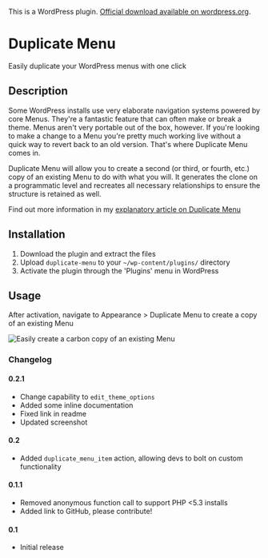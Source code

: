 This is a WordPress plugin. [Official download available on wordpress.org](https://wordpress.org/plugins/duplicate-menu/).

# Duplicate Menu

Easily duplicate your WordPress menus with one click

## Description

Some WordPress installs use very elaborate navigation systems powered by core Menus. They're a fantastic feature that can often make or break a theme. Menus aren't very portable out of the box, however. If you're looking to make a change to a Menu you're pretty much working live without a quick way to revert back to an old version. That's where Duplicate Menu comes in.

Duplicate Menu will allow you to create a second (or third, or fourth, etc.) copy of an existing Menu to do with what you will. It generates the clone on a programmatic level and recreates all necessary relationships to ensure the structure is retained as well.

Find out more information in my [explanatory article on Duplicate Menu](http://mondaybynoon.com/wordpress-plugin-duplicate-menu/)

## Installation

1. Download the plugin and extract the files
1. Upload `duplicate-menu` to your `~/wp-content/plugins/` directory
1. Activate the plugin through the 'Plugins' menu in WordPress

## Usage

After activation, navigate to Appearance > Duplicate Menu to create a copy of an existing Menu

![Easily create a carbon copy of an existing Menu](https://mondaybynoon.com/wp-content/uploads/2017/10/screenshot-1.png)

### Changelog

#### 0.2.1
- Change capability to `edit_theme_options`
- Added some inline documentation
- Fixed link in readme
- Updated screenshot

#### 0.2
- Added `duplicate_menu_item` action, allowing devs to bolt on custom functionality

#### 0.1.1
- Removed anonymous function call to support PHP <5.3 installs
- Added link to GitHub, please contribute!

#### 0.1
- Initial release
